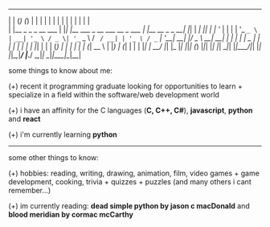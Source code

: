  _     _       _             _   _                                 _                _   _      _   _   
| |   (_)     (_)           | | | |                               | |              | | | |    | | | |  
| |__  _       _ _ __ ___   | |_| |__   ___  _ __ ___   __ _ ___  | |__   __ _ _ __| |_| | ___| |_| |_ 
| '_ \| |     | | '_ ` _ \  | __| '_ \ / _ \| '_ ` _ \ / _` / __| | '_ \ / _` | '__| __| |/ _ \ __| __|
| | | | |  _  | | | | | | | | |_| | | | (_) | | | | | | (_| \__ \ | |_) | (_| | |  | |_| |  __/ |_| |_ 
|_| |_|_| (_) |_|_| |_| |_|  \__|_| |_|\___/|_| |_| |_|\__,_|___/ |_.__/ \__,_|_|   \__|_|\___|\__|\__|
                                                                                                       
some things to know about me:

(+) recent it programming graduate looking for opportunities to learn + specialize in a field within the software/web development world </br>

(+) i have an affinity for the C languages (**C, C++, C#**), **javascript**, **python** and **react** </br>

(+) i'm currently learning **python** </br>

---

some other things to know:

(+) hobbies: reading, writing, drawing, animation, film, video games + game development, cooking, trivia + quizzes + puzzles (and many others i cant remember...)</br>

(+) im currently reading: **dead simple python by jason c macDonald** and **blood meridian by cormac mcCarthy** </br>

  

